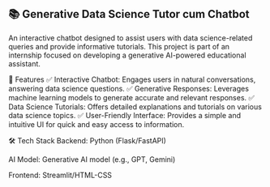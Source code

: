 ## 📚 Generative Data Science Tutor cum Chatbot
An interactive chatbot designed to assist users with data science-related queries and provide informative tutorials. This project is part of an internship focused on developing a generative AI-powered educational assistant.

🚀 Features
✅ Interactive Chatbot: Engages users in natural conversations, answering data science questions.
✅ Generative Responses: Leverages machine learning models to generate accurate and relevant responses.
✅ Data Science Tutorials: Offers detailed explanations and tutorials on various data science topics.
✅ User-Friendly Interface: Provides a simple and intuitive UI for quick and easy access to information.

🛠️ Tech Stack
Backend: Python (Flask/FastAPI)

AI Model: Generative AI model (e.g., GPT, Gemini)

Frontend: Streamlit/HTML-CSS


